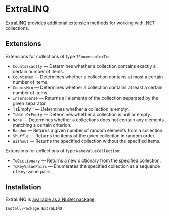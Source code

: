# ExtraLINQ

ExtraLINQ provides additional extension methods for working with .NET collections.


## Extensions

Extensions for collections of type `IEnumerable<T>`:

- `CountsExactly` — Determines whether a collection contains exactly a certain number of items.
- `CountsMax` — Determines whether a collection contains at most a certain number of items.
- `CountsMin` — Determines whether a collection contains at least a certain number of items.
- `Intersperse` — Returns all elements of the collection separated by the given separator.
- `IsEmpty`` — Determines whether a collection is empty.
- `IsNullOrEmpty` — Determines whether a collection is null or empty.
- `None` — Determines whether a collections does not contain any elements matching a certain criterion.
- `Random` — Returns a given number of random elements from a collection.
- `Shuffle` — Returns the items of the given collection in random order.
- `Without` — Returns the specified collection without the specified items.

Extensions for collections of type `NameValueCollection`:

- `ToDictionary` — Returns a new dictionary from the specified collection.
- `ToKeyValuePairs` — Enumerates the specified collection as a sequence of key-value pairs.


## Installation

ExtraLINQ is [available as a NuGet package](http://www.nuget.org/packages/ExtraLINQ):

    Install-Package ExtraLINQ
